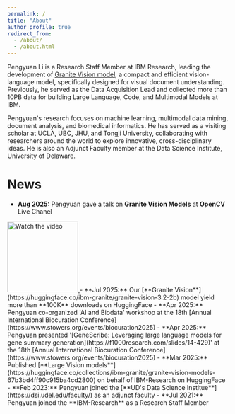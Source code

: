 ```yaml
---
permalink: /
title: "About"
author_profile: true
redirect_from: 
  - /about/
  - /about.html
---
```

Pengyuan Li is a Research Staff Member at IBM Research, leading the development of [Granite Vision model]([https://lnkd.in/gbrTmntA](https://huggingface.co/collections/ibm-granite/granite-vision-models-67b3bd4ff90c915ba4cd2800)), a compact and efficient vision-language model, specifically designed for visual document understanding. Previously, he served as the Data Acquisition Lead and collected more than 10PB data for building Large Language, Code, and Multimodal Models at IBM. 

Pengyuan's research focuses on machine learning, multimodal data mining, document analysis, and biomedical informatics. He has served as a visiting scholar at UCLA, UBC, JHU, and Tongji University, collaborating with researchers around the world to explore innovative, cross-disciplinary ideas. He is also an Adjunct Faculty member at the Data Science Institute, University of Delaware.

# News
- **Aug 2025:** Pengyuan gave a talk on **Granite Vision Models** at **OpenCV** Live Chanel  
<a href="https://www.youtube.com/watch?v=FLvMPlJvwYE">
  <img src="https://pengyuanli.github.io/images/talk3.png" alt="Watch the video" width="160" />
</a>
- **Jul 2025:** Our [**Granite Vision**](https://huggingface.co/ibm-granite/granite-vision-3.2-2b) model yield more than **100K** downloads on HuggingFace
- **Apr 2025:** Pengyuan co-organized 'AI and Biodata' workshop at the 18th [Annual International Biocuration Conference](https://www.stowers.org/events/biocuration2025)
- **Apr 2025:** Pengyuan presented '[GeneScribe: Leveraging large language models for gene summary generation](https://f1000research.com/slides/14-429)' at the 18th [Annual International Biocuration Conference](https://www.stowers.org/events/biocuration2025)
- **Mar 2025:** Published [**Large Vision models**](https://huggingface.co/collections/ibm-granite/granite-vision-models-67b3bd4ff90c915ba4cd2800) on behalf of IBM-Research on HuggingFace
- **Feb 2023:** Pengyuan joined the [**UD's Data Science Institue**](https://dsi.udel.edu/faculty/) as an adjunct faculty
- **Jul 2021:** Pengyuan joined the **IBM-Research** as a Research Staff Member
